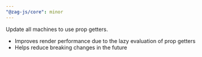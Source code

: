 ```yaml
---
"@zag-js/core": minor
---
```


Update all machines to use prop getters.

- Improves render performance due to the lazy evaluation of prop getters
- Helps reduce breaking changes in the future
